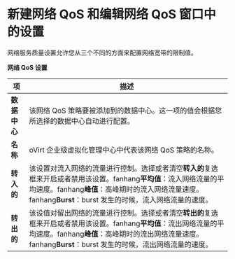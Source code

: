 # 新建网络 QoS 和编辑网络 QoS 窗口中的设置

网络服务质量设置允许您从三个不同的方面来配置网络宽带的限制值。

**网络 QoS 设置**

| **项** | **描述** |
| ------ | -------- |
| **数据中心** | 该网络 QoS 策略要被添加到的数据中心。这一项的值会根据您所选择的数据中心自动进行配置。 |
| **名称** | oVirt 企业级虚拟化管理中心中代表该网络 QoS 策略的名称。 | 
| **转入的** | 该设置对流入网络的流量进行控制。选择或者清空**转入的**复选框来开启或者禁用该设置。fanhang**平均值**：流入网络流量的平均速度。fanhang**峰值**：高峰期时的流入网络流量速度。fanhang**Burst**：burst 发生的时候，流入网络流量的速度。 |
| **转出的** | 该设值对留出网络的流量进行控制。选择或者清空**转出的**复选框来开启或者禁用该设置。fanhang**平均值**：流出网络流量的平均速度。fanhang**峰值**：高峰期时的流出网络流量速度。fanhang**Burst**：burst 发生的时候，流出网络流量的速度。 |
